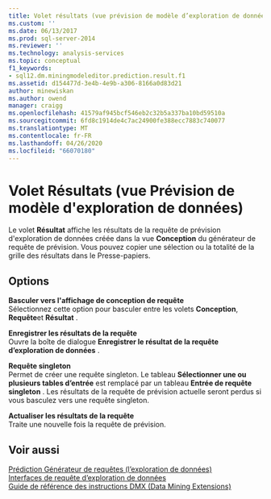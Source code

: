 ```yaml
---
title: Volet résultats (vue prévision de modèle d’exploration de données) | Microsoft Docs
ms.custom: ''
ms.date: 06/13/2017
ms.prod: sql-server-2014
ms.reviewer: ''
ms.technology: analysis-services
ms.topic: conceptual
f1_keywords:
- sql12.dm.miningmodeleditor.prediction.result.f1
ms.assetid: d154477d-3e4b-4e9b-a306-8166a0d83d21
author: minewiskan
ms.author: owend
manager: craigg
ms.openlocfilehash: 41579af945bcf546eb2c32b5a337ba10bd59510a
ms.sourcegitcommit: 6fd8c1914de4c7ac24900fe388ecc7883c740077
ms.translationtype: MT
ms.contentlocale: fr-FR
ms.lasthandoff: 04/26/2020
ms.locfileid: "66070180"
---
```

# <a name="result-pane-mining-model-prediction-view"></a>Volet Résultats (vue Prévision de modèle d'exploration de données)
  Le volet **Résultat** affiche les résultats de la requête de prévision d'exploration de données créée dans la vue **Conception** du générateur de requête de prévision. Vous pouvez copier une sélection ou la totalité de la grille des résultats dans le Presse-papiers.  
  
## <a name="options"></a>Options  
 **Basculer vers l'affichage de conception de requête**  
 Sélectionnez cette option pour basculer entre les volets **Conception**, **Requête**et **Résultat** .  
  
 **Enregistrer les résultats de la requête**  
 Ouvre la boîte de dialogue **Enregistrer le résultat de la requête d’exploration de données** .  
  
 **Requête singleton**  
 Permet de créer une requête singleton. Le tableau **Sélectionner une ou plusieurs tables d’entrée** est remplacé par un tableau **Entrée de requête singleton** . Les résultats de la requête de prévision actuelle seront perdus si vous basculez vers une requête singleton.  
  
 **Actualiser les résultats de la requête**  
 Traite une nouvelle fois la requête de prévision.  
  
## <a name="see-also"></a>Voir aussi  
 [Prédiction Générateur de requêtes &#40;l’exploration de données&#41;](prediction-query-builder-data-mining.md)   
 [Interfaces de requête d’exploration de données](data-mining/data-mining-query-tools.md)   
 [Guide de référence des instructions DMX &#40;Data Mining Extensions&#41;](/sql/dmx/data-mining-extensions-dmx-statements)  
  
  
